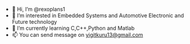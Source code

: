 - 👋 Hi, I’m @rexoplans1
- 👀 I’m interested in Embedded Systems and Automotive Electronic and Future technology
- 🌱 I’m currently learning C,C++,Python and Matlab
- 📫 You can send message on yigitkuru13@gmail.com

<!---
rexoplans1/rexoplans1 is a ✨ special ✨ repository because its `README.md` (this file) appears on your GitHub profile.
You can click the Preview link to take a look at your changes.
--->
